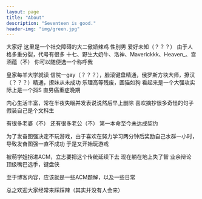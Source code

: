 ```yaml
---
layout: page
title: "About"
description: "Seventeen is good." 
header-img: "img/green.jpg"
---
```


大家好
这里是一个社交障碍的大二傲娇辣鸡
性别男 爱好未知（？？？）
由于人格多重分裂，代号有很多
十七、野生大奶牛、洛神、Maverickkk、Heaven_、宫涵蕴（不）
你可以随便选一个称呼我



皇家每羊大学就读
信院一gay（？？？），脸滚键盘精通，俄罗斯方块大师，撩汉（？？？）精通，撩妹从未成功
乐理高等残废，画猫如狗
看起来是一个大强攻实际上是一个抖S
直男癌重症晚期



内心生活丰富，常在半夜失眠并发表说说然后早上删除
喜欢摘抄很多奇怪的句子假装自己是个文科生



有很多老婆（不）
还有很多老公（不）
第一本命至今未达成契约



为了发奋图强决定不玩游戏，由于喜欢在努力学习两分钟后奖励自己水群一小时，导致发奋图强一直不成功
于是又开始玩游戏



被萌学姐拐进ACM，立志要把这个传统延续下去
现在躺在地上失了智
业余辩论
顶级嘴巴选手，键盘侠



至于博客内容，应该就是一些ACM题解，以及一些日常



总之欢迎大家经常来踩踩辣（其实并没有人会来）





